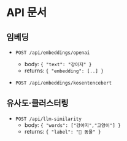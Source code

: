 # API 문서

## 임베딩
- `POST /api/embeddings/openai`  
  - body: `{ "text": "강아지" }`  
  - returns: `{ "embedding": [..] }`

- `POST /api/embeddings/kosentencebert`  

## 유사도·클러스터링
- `POST /api/llm-similarity`  
  - body: `{ "words": ["강아지","고양이"] }`  
  - returns: `{ "label": "🐾 동물" }`
